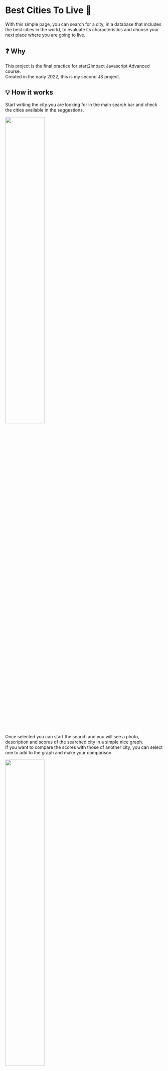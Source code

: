 # Best Cities To Live :house_with_garden:
With this simple page, you can search for a city, in a database that includes the best cities in the world, to evaluate its characteristics and choose your next place where you are going to live.

## :question: Why
This project is the final practice for start2impact Javascript Advanced course.<br>
Created in the early 2022, this is my second JS project.

## :bulb: How it works
Start writing the city you are looking for in the main search bar and check the cities available in the suggestions.

<img src="https://user-images.githubusercontent.com/82518387/165903289-7a45d4e9-f3ed-4e48-8c53-c3b026b91211.png" width="50%" height="50%">

Once selected you can start the search and you will see a photo, description and scores of the searched city in a simple nice graph. <br>
If you want to compare the scores with those of another city, you can select one to add to the graph and make your comparison.

<img src="https://user-images.githubusercontent.com/82518387/165903391-7d7bd50b-1876-420d-92e0-4db8fb48cb91.png" width="50%" height="50%">

## :computer: Languages
* HTML5
* CSS3
* Javascript ES6

## :books: Libraries
* [Get from _Lodash](https://lodash.com/docs/4.17.15#get)
* [Axios](https://axios-http.com/)
* [Chart.js](https://www.chartjs.org/)

## :package: Bundler
* [Webpack 5](https://webpack.js.org/)

## :globe_with_meridians: External Services
* [Teleport Cities API](https://developers.teleport.org/api/)

## :floppy_disk: Installation
First of all, you need Node.js installed.
If you don't have it, you can download it here:
[Node.js](https://nodejs.org/it/download/)<br>
After the installation, you're ready to go.

### 1 - Clone the repository
`git clone https://github.com/cristopherturazza/S2I-JS-Advanced`
### 2 - Install the dependencies
`npm install`
### 3 - Build it!
`npm run build`

### 4 - Open in the browser
Check out for index.html in the /dist folder.


## :zap:  Try it!
Elsewhere, you can simply try it here:
[Best Cities To Live](https://bestcitiestolive.netlify.app/)
## :page_with_curl:  License
[MIT](https://choosealicense.com/licenses/mit/)

## :e-mail: Contact Me
Any questions? Send me an e-mail here: cristopherturazza@gmail.com <br>
You can find my Linkedin profile here: https://www.linkedin.com/in/cristopher-turazza-0863a026/

